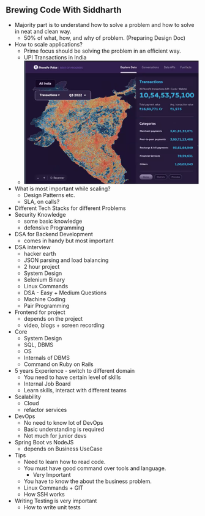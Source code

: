 ## Brewing Code With Siddharth
- Majority part is to understand how to solve a problem and how to solve in neat and clean way.
	- 50% of what, how, and why of problem. (Preparing Design Doc)
- How to scale applications?
	- Prime focus should be solving the problem in an efficient way.
	- UPI Transactions in India
	- ![PhonePe.jpeg](PhonePe.jpeg)
- What is most important while scaling?
	- Design Patterns etc.
	- SLA, on calls?
- Different Tech Stacks for different Problems
- Security Knowledge
	- some basic knowledge
	- defensive Programming
- DSA for Backend Development
	- comes in handy but most important
- DSA interview
	- hacker earth
	- JSON parsing and load balancing
	- 2 hour project
	- System Design
	- Selenium Binary
	- Linux Commands
	- DSA - Easy + Medium Questions
	- Machine Coding
	- Pair Programming
- Frontend for project
	- depends on the project
	- video, blogs + screen recording
- Core
	- System Design
	- SQL, DBMS
	- OS
	- Internals of DBMS
	- Command on Ruby on Rails
- 5 years Experience - switch to different domain
	- You need to have certain level of skills
	- Internal Job Board
	- Learn skills, interact with different teams
- Scalability
	- Cloud
	- refactor services
- DevOps
	- No need to know lot of DevOps
	- Basic understanding is required
	- Not much for junior devs
- Spring Boot vs NodeJS
	- depends on Business UseCase
- Tips
	- Need to learn how to read code.
	- You must have good command over tools and language.
		- Very Important
	- You have to know the about the business problem.
	- Linux Commands + GIT
	- How SSH works
- Writing Testing is very important
	- How to write unit tests
